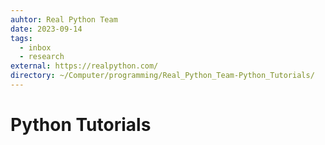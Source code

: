 ```yaml
---
auhtor: Real Python Team
date: 2023-09-14
tags:
  - inbox
  - research
external: https://realpython.com/
directory: ~/Computer/programming/Real_Python_Team-Python_Tutorials/
---
```


# Python Tutorials


